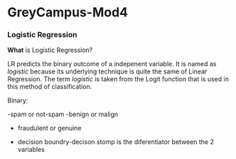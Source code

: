 # GreyCampus-Mod4

### Logistic Regression
**What** is Logistic Regression? 

LR predicts the binary outcome of a indepenent variable. It is named as *logistic* because its underlying technique is quite the same of Linear Regression. The term *logistic* is taken from the Logit function that is used in this method of classification. 

Binary:

-spam or not-spam
-benign or malign
- fraudulent or genuine 


- decision boundry-decison stomp is the diferentiator between the 2 variables
